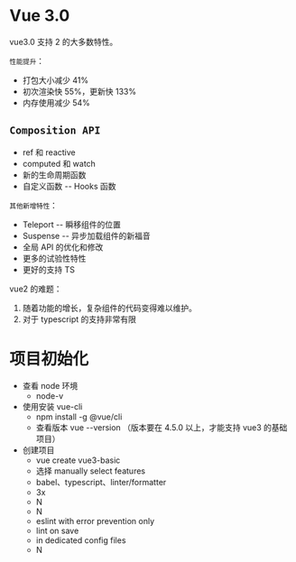 # Vue 3.0

vue3.0 支持 2 的大多数特性。

`性能提升`：

- 打包大小减少 41%
- 初次渲染快 55%，更新快 133%
- 内存使用减少 54%

## `Composition API`

- ref 和 reactive
- computed 和 watch
- 新的生命周期函数
- 自定义函数 -- Hooks 函数

`其他新增特性`：

- Teleport -- 瞬移组件的位置
- Suspense -- 异步加载组件的新福音
- 全局 API 的优化和修改
- 更多的试验性特性
- 更好的支持 TS

vue2 的难题：

1. 随着功能的增长，复杂组件的代码变得难以维护。
2. 对于 typescript 的支持非常有限

# 项目初始化

- 查看 node 环境
  - node-v
- 使用安装 vue-cli
  - npm install -g @vue/cli
  - 查看版本 vue --version （版本要在 4.5.0 以上，才能支持 vue3 的基础项目）
- 创建项目
  - vue create vue3-basic
  - 选择 manually select features
  - babel、typescript、linter/formatter
  - 3x
  - N
  - N
  - eslint with error prevention only
  - lint on save
  - in dedicated config files
  - N

